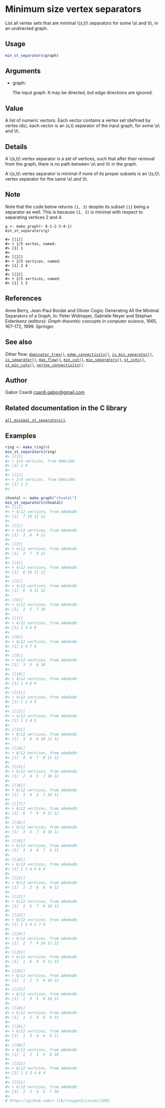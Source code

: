 # Minimum size vertex separators

List all vertex sets that are minimal \\(s,t)\\ separators for some
\\s\\ and \\t\\, in an undirected graph.

## Usage

``` r
min_st_separators(graph)
```

## Arguments

- graph:

  The input graph. It may be directed, but edge directions are ignored.

## Value

A list of numeric vectors. Each vector contains a vertex set (defined by
vertex ids), each vector is an (s,t) separator of the input graph, for
some \\s\\ and \\t\\.

## Details

A \\(s,t)\\ vertex separator is a set of vertices, such that after their
removal from the graph, there is no path between \\s\\ and \\t\\ in the
graph.

A \\(s,t)\\ vertex separator is minimal if none of its proper subsets is
an \\(s,t)\\ vertex separator for the same \\s\\ and \\t\\.

## Note

Note that the code below returns `{1, 3}` despite its subset `{1}` being
a separator as well. This is because `{1, 3}` is minimal with respect to
separating vertices 2 and 4.

    g <- make_graph(~ 0-1-2-3-4-1)
    min_st_separators(g)

    #> [[1]]
    #> + 1/5 vertex, named:
    #> [1] 1
    #>
    #> [[2]]
    #> + 2/5 vertices, named:
    #> [1] 2 4
    #>
    #> [[3]]
    #> + 2/5 vertices, named:
    #> [1] 1 3

## References

Anne Berry, Jean-Paul Bordat and Olivier Cogis: Generating All the
Minimal Separators of a Graph, In: Peter Widmayer, Gabriele Neyer and
Stephan Eidenbenz (editors): *Graph-theoretic concepts in computer
science*, 1665, 167–172, 1999. Springer.

## See also

Other flow:
[`dominator_tree()`](https://r.igraph.org/reference/dominator_tree.md),
[`edge_connectivity()`](https://r.igraph.org/reference/edge_connectivity.md),
[`is_min_separator()`](https://r.igraph.org/reference/is_min_separator.md),
[`is_separator()`](https://r.igraph.org/reference/is_separator.md),
[`max_flow()`](https://r.igraph.org/reference/max_flow.md),
[`min_cut()`](https://r.igraph.org/reference/min_cut.md),
[`min_separators()`](https://r.igraph.org/reference/min_separators.md),
[`st_cuts()`](https://r.igraph.org/reference/st_cuts.md),
[`st_min_cuts()`](https://r.igraph.org/reference/st_min_cuts.md),
[`vertex_connectivity()`](https://r.igraph.org/reference/vertex_connectivity.md)

## Author

Gabor Csardi <csardi.gabor@gmail.com>

## Related documentation in the C library

[`all_minimal_st_separators()`](https://igraph.org/c/html/latest/igraph-Separators.html#igraph_all_minimal_st_separators).

## Examples

``` r
ring <- make_ring(4)
min_st_separators(ring)
#> [[1]]
#> + 2/4 vertices, from 606c146:
#> [1] 2 4
#> 
#> [[2]]
#> + 2/4 vertices, from 606c146:
#> [1] 1 3
#> 

chvatal <- make_graph("chvatal")
min_st_separators(chvatal)
#> [[1]]
#> + 4/12 vertices, from a8e6edb:
#> [1]  7 10 11 12
#> 
#> [[2]]
#> + 4/12 vertices, from a8e6edb:
#> [1]  3  6  8 11
#> 
#> [[3]]
#> + 4/12 vertices, from a8e6edb:
#> [1]  2  7  9 12
#> 
#> [[4]]
#> + 4/12 vertices, from a8e6edb:
#> [1]  8 10 11 12
#> 
#> [[5]]
#> + 4/12 vertices, from a8e6edb:
#> [1]  6  9 11 12
#> 
#> [[6]]
#> + 4/12 vertices, from a8e6edb:
#> [1]  2  5  7 10
#> 
#> [[7]]
#> + 4/12 vertices, from a8e6edb:
#> [1] 1 3 6 8
#> 
#> [[8]]
#> + 4/12 vertices, from a8e6edb:
#> [1] 2 4 7 9
#> 
#> [[9]]
#> + 4/12 vertices, from a8e6edb:
#> [1]  3  5  8 10
#> 
#> [[10]]
#> + 4/12 vertices, from a8e6edb:
#> [1] 1 4 6 9
#> 
#> [[11]]
#> + 4/12 vertices, from a8e6edb:
#> [1] 1 2 4 5
#> 
#> [[12]]
#> + 4/12 vertices, from a8e6edb:
#> [1] 1 3 4 5
#> 
#> [[13]]
#> + 6/12 vertices, from a8e6edb:
#> [1]  3  6  8 10 11 12
#> 
#> [[14]]
#> + 6/12 vertices, from a8e6edb:
#> [1]  4  6  7  9 11 12
#> 
#> [[15]]
#> + 6/12 vertices, from a8e6edb:
#> [1]  2  4  5  7 10 12
#> 
#> [[16]]
#> + 6/12 vertices, from a8e6edb:
#> [1]  3  4  5  7 10 11
#> 
#> [[17]]
#> + 6/12 vertices, from a8e6edb:
#> [1]  6  7  8  9 11 12
#> 
#> [[18]]
#> + 6/12 vertices, from a8e6edb:
#> [1]  3  5  7  8 10 11
#> 
#> [[19]]
#> + 6/12 vertices, from a8e6edb:
#> [1]  3  4  6  7  9 11
#> 
#> [[20]]
#> + 6/12 vertices, from a8e6edb:
#> [1] 1 3 4 5 6 8
#> 
#> [[21]]
#> + 6/12 vertices, from a8e6edb:
#> [1]  1  2  6  8  9 12
#> 
#> [[22]]
#> + 6/12 vertices, from a8e6edb:
#> [1]  2  5  7  8 10 12
#> 
#> [[23]]
#> + 6/12 vertices, from a8e6edb:
#> [1] 1 2 4 5 7 9
#> 
#> [[24]]
#> + 6/12 vertices, from a8e6edb:
#> [1]  2  7  9 10 11 12
#> 
#> [[25]]
#> + 6/12 vertices, from a8e6edb:
#> [1]  1  6  8  9 11 12
#> 
#> [[26]]
#> + 6/12 vertices, from a8e6edb:
#> [1]  1  2  5  8 10 12
#> 
#> [[27]]
#> + 6/12 vertices, from a8e6edb:
#> [1]  1  3  5  8 10 11
#> 
#> [[28]]
#> + 6/12 vertices, from a8e6edb:
#> [1]  1  2  4  6  9 12
#> 
#> [[29]]
#> + 6/12 vertices, from a8e6edb:
#> [1]  1  3  4  6  9 11
#> 
#> [[30]]
#> + 6/12 vertices, from a8e6edb:
#> [1]  1  2  3  5  8 10
#> 
#> [[31]]
#> + 6/12 vertices, from a8e6edb:
#> [1] 1 2 3 4 6 9
#> 
#> [[32]]
#> + 6/12 vertices, from a8e6edb:
#> [1]  2  3  4  5  7 10
#> 
# https://github.com/r-lib/roxygen2/issues/1092
```
